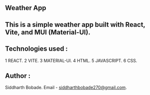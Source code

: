 ## Weather App

## This is a simple weather app built with React, Vite, and MUI (Material-UI).

## Technologies used :
1 REACT.
2 VITE.
3 MATERIAL-UI.
4 HTML.
5 JAVASCRIPT.
6 CSS.

## Author :
Siddharth Bobade.
Email - siddharthbobade270@gmail.com.












